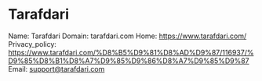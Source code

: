 
# Tarafdari

Name: Tarafdari
Domain: tarafdari.com
Home: https://www.tarafdari.com/
Privacy_policy: https://www.tarafdari.com/%D8%B5%D9%81%D8%AD%D9%87/116937/%D9%85%D8%B1%D8%A7%D9%85%D9%86%D8%A7%D9%85%D9%87
Email: support@tarafdari.com
